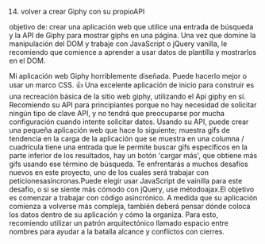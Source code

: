14. volver a crear Giphy con su propioAPI

objetivo de: crear una aplicación web que utilice una entrada de búsqueda y la API de Giphy para mostrar giphs en una página.
Una vez que domine la manipulación del DOM y trabaje con JavaScript o jQuery vanilla, le recomiendo que comience a aprender a usar datos de plantilla y mostrarlos en el DOM.


Mi aplicación web Giphy horriblemente diseñada. Puede hacerlo mejor o usar un marco CSS. 👍
Una excelente aplicación de inicio para construir es una recreación básica de la sitio web giphy, utilizando el Api giphy en sí. Recomiendo su API para principiantes porque no hay necesidad de solicitar ningún tipo de clave API, y no tendrá que preocuparse por mucha configuración cuando intente solicitar datos.
Usando su API, puede crear una pequeña aplicación web que hace lo siguiente;
muestra gifs de tendencia en la carga de la aplicación que se muestra en una columna / cuadrícula
tiene una entrada que le permite buscar gifs específicos
en la parte inferior de los resultados, hay un botón 'cargar más', que obtiene más gifs usando ese término de búsqueda.
Te enfrentarás a muchos desafíos nuevos en este proyecto, uno de los cuales será trabajar con peticionesasíncronas.Puede elegir usar JavaScript de vainilla para este desafío, o si se siente más cómodo con jQuery, use métodoajax.El objetivo es comenzar a trabajar con código asincrónico.
A medida que su aplicación comienza a volverse más compleja, también deberá pensar dónde coloca los datos dentro de su aplicación y cómo la organiza. Para esto, recomiendo utilizar un patrón arquitectónico llamado espacio entre nombres para ayudar a la batalla alcance y conflictos con cierres.
